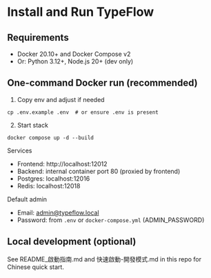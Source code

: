 # Install and Run TypeFlow

## Requirements
- Docker 20.10+ and Docker Compose v2
- Or: Python 3.12+, Node.js 20+ (dev only)

## One-command Docker run (recommended)

1) Copy env and adjust if needed
```
cp .env.example .env  # or ensure .env is present
```

2) Start stack
```
docker compose up -d --build
```

Services
- Frontend: http://localhost:12012
- Backend:  internal container port 80 (proxied by frontend)
- Postgres: localhost:12016
- Redis:    localhost:12018

Default admin
- Email: admin@typeflow.local
- Password: from `.env` or `docker-compose.yml` (ADMIN_PASSWORD)

## Local development (optional)
See README_啟動指南.md and 快速啟動-開發模式.md in this repo for Chinese quick start.

